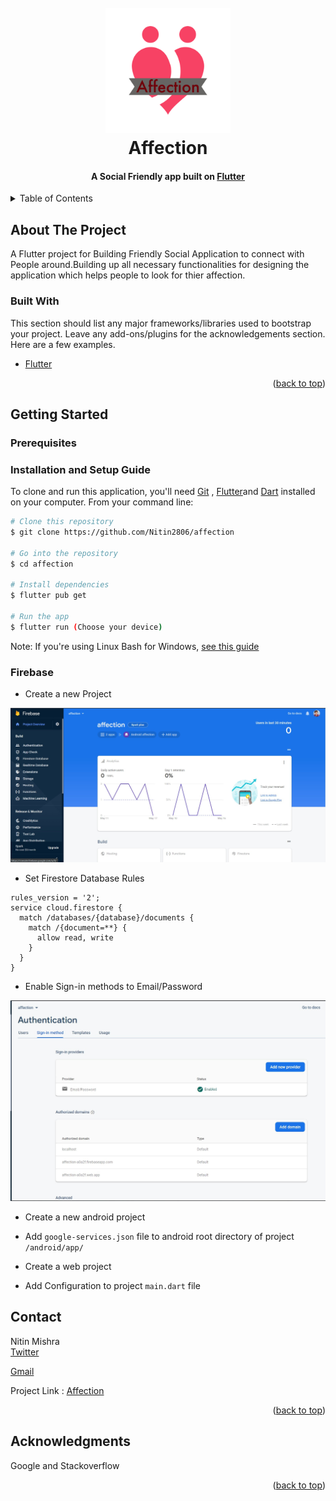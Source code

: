 <div id="top"></div>
<h1 align="center">
  <br>
  <a href="https://github.com/Nitin2806/Affection"><img src="https://github.com/Nitin2806/Affection/blob/main/assets/images/affection.png" alt="Affection" width="200"></a>
  <br>
  Affection
  <br>
</h1>
<h4 align="center">A Social Friendly app built on <a href="https://flutter.dev/" target="_blank">Flutter</a></h4>


<!-- TABLE OF CONTENTS -->
<details>
  <summary>Table of Contents</summary>
  <ol>
    <li>
      <a href="#about-the-project">About The Project</a>
      <!-- <ul>
        <li><a href="#built-with">How to use</a></li>
      </ul> -->
    </li>
    <li>
      <a href="#getting-started">Getting Started</a>
      <ul>
        <li><a href="#prerequisites">Prerequisites</a></li>
        <!-- <li><a href="#installation">Installation</a></li> -->
      </ul>
    </li>
    <!-- <li><a href="#usage">Usage</a></li>
    <li><a href="#roadmap">Roadmap</a></li>
    <li><a href="#contributing">Contributing</a></li>
    <li><a href="#license">License</a></li> -->
    <li><a href="#contact">Contact</a></li>
    <li><a href="#acknowledgments">Acknowledgments</a></li>
  </ol>
</details>

## About The Project

A Flutter project for Building Friendly Social Application to connect with People around.Building up all necessary functionalities for designing the application which helps people to look for thier affection.


### Built With

This section should list any major frameworks/libraries used to bootstrap your project. Leave any add-ons/plugins for the acknowledgements section. Here are a few examples.

* [Flutter](https://flutter.dev/)

<p align="right">(<a href="#top">back to top</a>)</p>

## Getting Started

### Prerequisites


### Installation and Setup Guide

To clone and run this application, you'll need [Git](https://git-scm.com) , [Flutter](https://docs.flutter.dev/get-started/install)and [Dart](https://dart.dev/) installed on your computer. From your command line:

```bash
# Clone this repository
$ git clone https://github.com/Nitin2806/affection

# Go into the repository
$ cd affection

# Install dependencies
$ flutter pub get

# Run the app
$ flutter run (Choose your device)
```

Note: If you're using Linux Bash for Windows, [see this guide](https://www.howtogeek.com/261575/how-to-run-graphical-linux-desktop-applications-from-windows-10s-bash-shell/)

### Firebase 

- Create a new Project

![Sign In](/assets/firebase/overview.jpg) 

- Set Firestore Database Rules

```
rules_version = '2';
service cloud.firestore {
  match /databases/{database}/documents {
    match /{document=**} {
      allow read, write
    }
  }
}

```
- Enable Sign-in  methods to Email/Password

![Sign In](/assets/firebase/signinmethods.jpg) 
- Create a new android project

- Add `google-services.json` file to android root directory of project `/android/app/`

- Create a web project
- Add Configuration to project ` main.dart ` file






<!-- CONTACT -->
## Contact

Nitin Mishra  
[Twitter](https://twitter.com/Nitin_mishra_) 

[Gmail](mnitin2311@gmail.com)


Project Link : [Affection](https://github.com/Nitin2806/affection)

<p align="right">(<a href="#top">back to top</a>)</p>



<!-- ACKNOWLEDGMENTS -->
## Acknowledgments

Google and Stackoverflow

<p align="right">(<a href="#top">back to top</a>)</p>